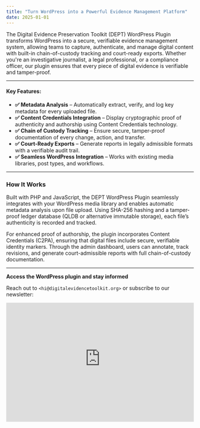 ```yaml
---
title: "Turn WordPress into a Powerful Evidence Management Platform"
date: 2025-01-01
---
```


The Digital Evidence Preservation Toolkit (DEPT) WordPress Plugin transforms WordPress into a secure, verifiable evidence management system, allowing teams to capture, authenticate, and manage digital content with built-in chain-of-custody tracking and court-ready exports. Whether you're an investigative journalist, a legal professional, or a compliance officer, our plugin ensures that every piece of digital evidence is verifiable and tamper-proof.

---

#### Key Features:

- **✅ Metadata Analysis** – Automatically extract, verify, and log key metadata for every uploaded file.
- **✅ Content Credentials Integration** – Display cryptographic proof of authenticity and authorship using Content Credentials technology.
- **✅ Chain of Custody Tracking** – Ensure secure, tamper-proof documentation of every change, action, and transfer.
- **✅ Court-Ready Exports** – Generate reports in legally admissible formats with a verifiable audit trail.
- **✅ Seamless WordPress Integration** – Works with existing media libraries, post types, and workflows.

---

### How It Works

Built with PHP and JavaScript, the DEPT WordPress Plugin seamlessly integrates with your WordPress media library and enables automatic metadata analysis upon file upload. Using SHA-256 hashing and a tamper-proof ledger database (QLDB or alternative immutable storage), each file’s authenticity is recorded and tracked.

For enhanced proof of authorship, the plugin incorporates Content Credentials (C2PA), ensuring that digital files include secure, verifiable identity markers. Through the admin dashboard, users can annotate, track revisions, and generate court-admissible reports with full chain-of-custody documentation.

---

**Access the WordPress plugin and stay informed**

Reach out to `<hi@digitalevidencetoolkit.org>` or subscribe to our newsletter:

<iframe src="https://digitalevidencetoolkit.substack.com/embed" width="100%" height="320" style="border:0px solid #EEE; background:white;" frameborder="0" scrolling="no"></iframe>
